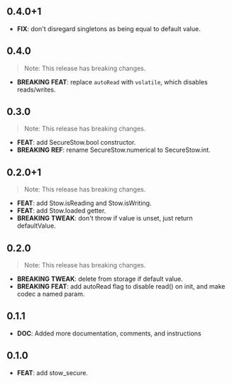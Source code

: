 ## 0.4.0+1

 - **FIX**: don't disregard singletons as being equal to default value.

## 0.4.0

> Note: This release has breaking changes.

 - **BREAKING** **FEAT**: replace `autoRead` with `volatile`, which disables reads/writes.

## 0.3.0

> Note: This release has breaking changes.

 - **FEAT**: add SecureStow.bool constructor.
 - **BREAKING** **REF**: rename SecureStow.numerical to SecureStow.int.

## 0.2.0+1

> Note: This release has breaking changes.

 - **FEAT**: add Stow.isReading and Stow.isWriting.
 - **FEAT**: add Stow.loaded getter.
 - **BREAKING** **TWEAK**: don't throw if value is unset, just return defaultValue.

## 0.2.0

> Note: This release has breaking changes.

 - **BREAKING** **TWEAK**: delete from storage if default value.
 - **BREAKING** **FEAT**: add autoRead flag to disable read() on init, and make codec a named param.

## 0.1.1

 - **DOC**: Added more documentation, comments, and instructions

## 0.1.0

 - **FEAT**: add stow_secure.

